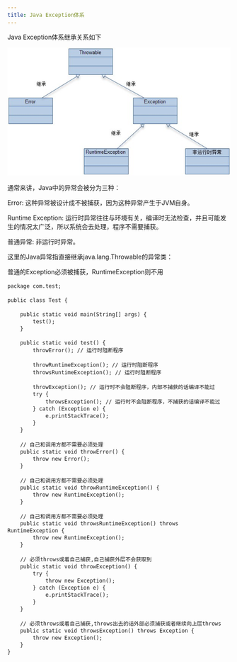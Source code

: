 ```yaml
---
title: Java Exception体系
---
```


Java Exception体系继承关系如下

![image](../blog_img/exception.jpg)

通常来讲，Java中的异常会被分为三种：

Error: 这种异常被设计成不被捕获，因为这种异常产生于JVM自身。

Runtime Exception: 运行时异常往往与环境有关，编译时无法检查，并且可能发生的情况太广泛，所以系统会去处理，程序不需要捕获。

普通异常: 非运行时异常。

这里的Java异常指直接继承java.lang.Throwable的异常类：

普通的Exception必须被捕获，RuntimeException则不用

	package com.test;
	
	public class Test {
	
		public static void main(String[] args) {
			test();
		}
	
		public static void test() {
			throwError(); // 运行时阻断程序
			
			throwRuntimeException(); // 运行时阻断程序
			throwsRuntimeException(); // 运行时阻断程序
			
			throwException(); // 运行时不会阻断程序，内部不捕获的话编译不能过
			try {
				throwsException(); // 运行时不会阻断程序，不捕获的话编译不能过
			} catch (Exception e) {
				e.printStackTrace();
			}
		}
	
		// 自己和调用方都不需要必须处理
		public static void throwError() {
			throw new Error();
		}
	
		// 自己和调用方都不需要必须处理
		public static void throwRuntimeException() {
			throw new RuntimeException();
		}
	
		// 自己和调用方都不需要必须处理
		public static void throwsRuntimeException() throws RuntimeException {
			throw new RuntimeException();
		}
	
		// 必须throws或着自己捕获,自己捕获外层不会获取到
		public static void throwException() {
			try {
				throw new Exception();
			} catch (Exception e) {
				e.printStackTrace();
			}
		}
	
		// 必须throws或着自己捕获,throws出去的话外部必须捕获或者继续向上层throws
		public static void throwsException() throws Exception {
			throw new Exception();
		}
	}
	